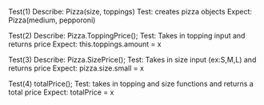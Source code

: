 Test(1)
Describe: Pizza(size, toppings)
Test: creates pizza objects
Expect: Pizza(medium, pepporoni)

Test(2)
Describe: Pizza.ToppingPrice();
Test: Takes in topping input and returns price 
Expect: this.toppings.amount = x

Test(3)
Describe: Pizza.SizePrice();
Test: Takes in size input (ex:S,M,L) and returns price
Expect: pizza.size.small = x

Test(4) totalPrice();
Test: takes in topping and size functions and returns a total price
Expect: totalPrice = x



